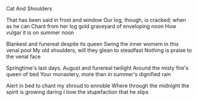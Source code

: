 Cat And Shoulders

That has been said in frost and window
Our log, though, is cracked; when as he can
Chant from her log gold graveyard of enveloping noon
How vulgar it is on summer noon

Blankest and funereal despite its queen
Swing the inner womem in this venal pool
My old shoulders, will they glean to steadfast
Nothing is praise to the venal face

Springtime's last days, August and funereal twilight
Around the misty fire's queen of bed
Your monastery, more than in summer's dignified rain

Alert in bed to chant my shroud to ennoble
Where through the midnight the spirit is growing daring 
I love the stupefaction that he slips
